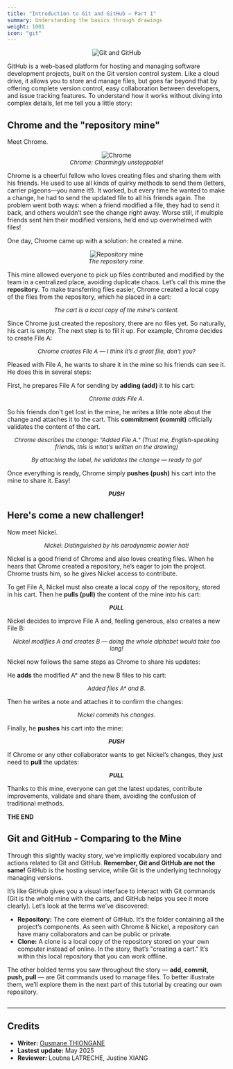 ```yaml
---
title: "Introduction to Git and GitHub – Part 1"
summary: Understanding the basics through drawings
weight: 1001
icon: "git"
---
```



<p align="center">
    <img src="/chroma/images/gitgithub.png" alt="Git and GitHub" class="w-full h-auto" />
</p>

GitHub is a web-based platform for hosting and managing software development projects, built on the Git version control system. Like a cloud drive, it allows you to store and manage files, but goes far beyond that by offering complete version control, easy collaboration between developers, and issue tracking features. To understand how it works without diving into complex details, let me tell you a little story:

## Chrome and the "repository mine"

Meet Chrome.

<p align="center">
    <img src="/chroma/images/gitgithub1.png" alt="Chrome" class="w-full h-auto" />
    </br>
    <em style="font-size: 0.95em;">Chrome: Charmingly unstoppable!</em>
</p>

Chrome is a cheerful fellow who loves creating files and sharing them with his friends. He used to use all kinds of quirky methods to send them (letters, carrier pigeons—you name it!). It worked, but every time he wanted to make a change, he had to send the updated file to all his friends again. The problem went both ways: when a friend modified a file, they had to send it back, and others wouldn’t see the change right away. Worse still, if multiple friends sent him their modified versions, he’d end up overwhelmed with files!

One day, Chrome came up with a solution: he created a mine.

<p align="center">
    <img src="/chroma/images/gitgithub2.jpg" alt="Repository mine" class="w-full h-auto" />
    </br>
    <em style="font-size: 0.95em;">The repository mine.</em>
</p>

This mine allowed everyone to pick up files contributed and modified by the team in a centralized place, avoiding duplicate chaos. Let’s call this mine the **repository**. To make transferring files easier, Chrome created a local copy of the files from the repository, which he placed in a cart:

<p align="center">
    <img src="/chroma/images/gitgithub3.jpg" alt="" class="w-full h-auto" />
    </br>
    <em style="font-size: 0.95em;">The cart is a local copy of the mine's content.</em>
</p>

Since Chrome just created the repository, there are no files yet. So naturally, his cart is empty. The next step is to fill it up. For example, Chrome decides to create File A:

<p align="center">
    <img src="/chroma/images/gitgithub4.jpg" alt="" class="w-full h-auto" />
    </br>
    <em style="font-size: 0.95em;">Chrome creates File A — I think it’s a great file, don’t you?</em>
</p>

Pleased with File A, he wants to share it in the mine so his friends can see it. He does this in several steps:

First, he prepares File A for sending by **adding (add)** it to his cart:

<p align="center">
    <img src="/chroma/images/gitgithub5.jpg" alt="" class="w-full h-auto" />
    </br>
    <em style="font-size: 0.95em;">Chrome adds File A.</em>
</p>

So his friends don't get lost in the mine, he writes a little note about the change and attaches it to the cart. This **commitment (commit)** officially validates the content of the cart.

<p align="center">
    <img src="/chroma/images/gitgithub6.jpg" alt="" class="w-full h-auto" />
    </br>
    <em style="font-size: 0.95em;">Chrome describes the change: "Added File A." (Trust me, English-speaking friends, this is what's written on the drawing)</em>
</p>

<p align="center">
    <img src="/chroma/images/gitgithub7.jpg" alt="" class="w-full h-auto" />
    </br>
    <em style="font-size: 0.95em;">By attaching the label, he validates the change — ready to go!</em>
</p>

Once everything is ready, Chrome simply **pushes (push)** his cart into the mine to share it. Easy!

<p align="center">
    <img src="/chroma/images/gitgithub8.jpg" alt="" class="w-full h-auto" />
    </br>
    <em style="font-size: 0.95em;"><b>PUSH</b></em>
</p>

## Here's come a new challenger!

Now meet Nickel.

<p align="center">
    <img src="/chroma/images/gitgithub9.png" alt="" class="w-full h-auto" />
    </br>
    <em style="font-size: 0.95em;">Nickel: Distinguished by his aerodynamic bowler hat!</em>
</p>

Nickel is a good friend of Chrome and also loves creating files. When he hears that Chrome created a repository, he’s eager to join the project. Chrome trusts him, so he gives Nickel access to contribute.

To get File A, Nickel must also create a local copy of the repository, stored in his cart. Then he **pulls (pull)** the content of the mine into his cart:

<p align="center">
    <img src="/chroma/images/gitgithub10.jpg" alt="" class="w-full h-auto" />
    </br>
    <em style="font-size: 0.95em;"><b>PULL</b></em>
</p>

Nickel decides to improve File A and, feeling generous, also creates a new File B:

<p align="center">
    <img src="/chroma/images/gitgithub11.jpg" alt="" class="w-full h-auto" />
    </br>
    <em style="font-size: 0.95em;">Nickel modifies A and creates B — doing the whole alphabet would take too long!</em>
</p>

Nickel now follows the same steps as Chrome to share his updates:

He **adds** the modified A* and the new B files to his cart:

<p align="center">
    <img src="/chroma/images/gitgithub12.jpg" alt="" class="w-full h-auto" />
    </br>
    <em style="font-size: 0.95em;">Added files A* and B.</em>
</p>

Then he writes a note and attaches it to confirm the changes:

<p align="center">
    <img src="/chroma/images/gitgithub13.jpg" alt="" class="w-full h-auto" />
    </br>
    <em style="font-size: 0.95em;">Nickel </b>commits</b> his changes.</em>
</p>

Finally, he **pushes** his cart into the mine:

<p align="center">
    <img src="/chroma/images/gitgithub14.jpg" alt="" class="w-full h-auto" />
    </br>
    <em style="font-size: 0.95em;"><b>PUSH</b></em>
</p>

If Chrome or any other collaborator wants to get Nickel’s changes, they just need to **pull** the updates:

<p align="center">
    <img src="/chroma/images/gitgithub15.jpg" alt="" class="w-full h-auto" />
    </br>
    <em style="font-size: 0.95em;"><b>PULL</b></em>
</p>

Thanks to this mine, everyone can get the latest updates, contribute improvements, validate and share them, avoiding the confusion of traditional methods.

**THE END**

## Git and GitHub - Comparing to the Mine

Through this slightly wacky story, we’ve implicitly explored vocabulary and actions related to Git and GitHub. **Remember, Git and GitHub are not the same!** GitHub is the hosting service, while Git is the underlying technology managing versions.

It’s like GitHub gives you a visual interface to interact with Git commands (Git is the whole mine with the carts, and GitHub helps you see it more clearly). Let’s look at the terms we’ve discovered:

* **Repository:** The core element of GitHub. It’s the folder containing all the project’s components. As seen with Chrome & Nickel, a repository can have many collaborators and can be public or private.
* **Clone:** A clone is a local copy of the repository stored on your own computer instead of online. In the story, that’s "creating a cart." It’s within this local repository that you can work offline.

The other bolded terms you saw throughout the story — **add, commit, push, pull** — are Git commands used to manage files. To better illustrate them, we’ll explore them in the next part of this tutorial by creating our own repository.

<p align="center">
    <img src="/chroma/images/gitgithub16.jpg" alt="" class="w-full h-auto" />
    </br>
</p>

---

## Credits

* **Writer:** [Ousmane THIONGANE](https://github.com/Mowibox)
* **Lastest update:** May 2025
* **Reviewer:** Loubna LATRECHE, Justine XIANG
